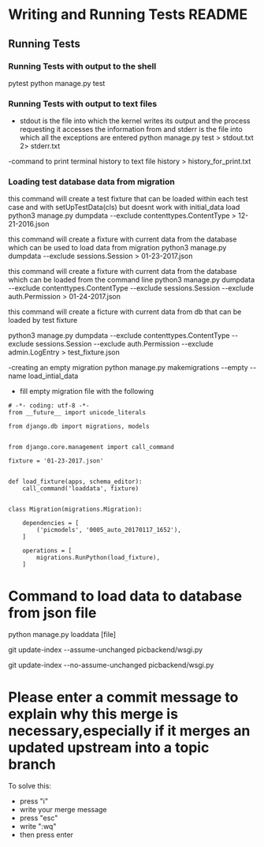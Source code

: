 # Writing and Running Tests README


## Running Tests

### Running Tests with output to the shell
pytest
python manage.py test

### Running Tests with output to text files
- stdout is the file into which the kernel writes its output and the process requesting it accesses the information from and stderr is the file into which all the exceptions are entered
python manage.py test > stdout.txt 2> stderr.txt

-command to print terminal history to text file
history > history_for_print.txt


### Loading test database data from migration
this command will create a test fixture that can be loaded within each test case and with setUpTestData(cls) but doesnt work with initial_data load
python3 manage.py dumpdata --exclude contenttypes.ContentType > 12-21-2016.json


this command will create a fixture with current data from the database which can be used to load data from migration
python3 manage.py dumpdata --exclude sessions.Session > 01-23-2017.json

this command will create a fixture with current data from the database which can be loaded from the command line
python3 manage.py dumpdata --exclude contenttypes.ContentType --exclude sessions.Session --exclude auth.Permission > 01-24-2017.json

this command will create a ficture with current data from db that can be loaded by test fixture

python3 manage.py dumpdata --exclude contenttypes.ContentType --exclude sessions.Session --exclude auth.Permission --exclude admin.LogEntry > test_fixture.json


-creating an empty migration
python manage.py makemigrations --empty <yourapp> --name load_intial_data

- fill empty migration file with the following
```
# -*- coding: utf-8 -*-
from __future__ import unicode_literals

from django.db import migrations, models


from django.core.management import call_command

fixture = '01-23-2017.json'


def load_fixture(apps, schema_editor):
    call_command('loaddata', fixture)


class Migration(migrations.Migration):

    dependencies = [
        ('picmodels', '0005_auto_20170117_1652'),
    ]

    operations = [
        migrations.RunPython(load_fixture),
    ]
```


# Command to load data to database from json file

python manage.py loaddata [file]


git update-index --assume-unchanged picbackend/wsgi.py

git update-index --no-assume-unchanged picbackend/wsgi.py

# Please enter a commit message to explain why this merge is necessary,especially if it merges an updated upstream into a topic branch

To solve this:

- press "i"
- write your merge message
- press "esc"
- write ":wq"
- then press enter
